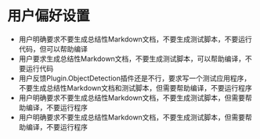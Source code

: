 # 用户偏好设置

- 用户明确要求不要生成总结性Markdown文档，不要生成测试脚本，不要运行代码，但可以帮助编译
- 用户要求生成总结性Markdown文档，不要生成测试脚本，可以帮助编译，不要运行代码
- 用户反馈Plugin.ObjectDetection插件还是不行，要求写一个测试应用程序，不要生成总结性Markdown文档和测试脚本，但需要帮助编译，不要运行程序
- 用户明确要求不要生成总结性Markdown文档，不要生成测试脚本，但需要帮助编译，不要运行程序
- 用户明确要求不要生成总结性Markdown文档，不要生成测试脚本，但需要帮助编译，不要运行程序
